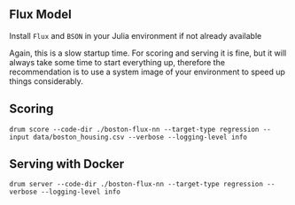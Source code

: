 ## Flux Model 

Install `Flux` and `BSON` in your Julia environment if not already available

Again, this is a slow startup time.  For scoring and serving it is fine, but it will always take some time to start everything up, therefore the recommendation is to use a system image of your environment to speed up things considerably.  

## Scoring

`drum score --code-dir ./boston-flux-nn --target-type regression --input data/boston_housing.csv --verbose --logging-level info`

## Serving with Docker

`drum server --code-dir ./boston-flux-nn --target-type regression --verbose --logging-level info`







